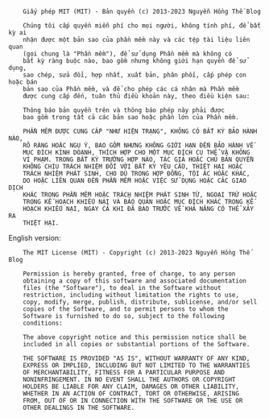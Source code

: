        Giấy phép MIT (MIT) - Bản quyền (c) 2013-2023 Nguyễn Hồng Thế Blog

        Chúng tôi cấp quyền miễn phí cho mọi người, không tính phí, để bất kỳ ai
        nhận được một bản sao của phần mềm này và các tệp tài liệu liên quan
        (gọi chung là "Phần mềm"), để sử dụng Phần mềm mà không có
        bất kỳ ràng buộc nào, bao gồm nhưng không giới hạn quyền để sử dụng,
        sao chép, sửa đổi, hợp nhất, xuất bản, phân phối, cấp phép con hoặc bán
        bản sao của Phần mềm, và để cho phép các cá nhân mà Phần mềm
        được cung cấp đến, tuân thủ điều khoản này, theo điều kiện sau:

        Thông báo bản quyền trên và thông báo phép này phải được
        bao gồm trong tất cả các bản sao hoặc phần lớn của Phần mềm.

        PHẦN MỀM ĐƯỢC CUNG CẤP "NHƯ HIỆN TRẠNG", KHÔNG CÓ BẤT KỲ BẢO HÀNH NÀO,
        RÕ RÀNG HOẶC NGỤ Ý, BAO GỒM NHƯNG KHÔNG GIỚI HẠN ĐẾN BẢO HÀNH VỀ
        MỤC ĐÍCH KINH DOANH, THÍCH HỢP CHO MỘT MỤC ĐÍCH CỤ THỂ VÀ KHÔNG
        VI PHẠM. TRONG BẤT KỲ TRƯỜNG HỢP NÀO, TÁC GIẢ HOẶC CHỦ BẢN QUYỀN
        KHÔNG CHỊU TRÁCH NHIỆM ĐỐI VỚI BẤT KỲ YÊU CẦU, THIỆT HẠI HOẶC
        TRÁCH NHIỆM PHÁT SINH, CHO DÙ TRONG HỢP ĐỒNG, TỘI ÁC HOẶC KHÁC,
        DO HOẶC LIÊN QUAN ĐẾN PHẦN MỀM HOẶC VIỆC SỬ DỤNG HOẶC CÁC GIAO DỊCH
        KHÁC TRONG PHẦN MỀM HOẶC TRÁCH NHIỆM PHÁT SINH TỪ, NGOẠI TRỪ HOẶC
        TRONG KẾ HOẠCH KHIẾU NẠI VÀ BẢO QUẢN HOẶC MỤC ĐÍCH KHÁC TRONG KẾ
        HOẠCH KHIẾU NẠI, NGAY CẢ KHI ĐÃ BÁO TRƯỚC VỀ KHẢ NĂNG CÓ THỂ XẢY RA
        THIỆT HẠI.

English version:

        The MIT License (MIT) - Copyright (c) 2013-2023 Nguyễn Hồng Thế Blog

        Permission is hereby granted, free of charge, to any person
        obtaining a copy of this software and associated documentation
        files (the "Software"), to deal in the Software without
        restriction, including without limitation the rights to use,
        copy, modify, merge, publish, distribute, sublicense, and/or sell
        copies of the Software, and to permit persons to whom the
        Software is furnished to do so, subject to the following
        conditions:

        The above copyright notice and this permission notice shall be
        included in all copies or substantial portions of the Software.

        THE SOFTWARE IS PROVIDED "AS IS", WITHOUT WARRANTY OF ANY KIND,
        EXPRESS OR IMPLIED, INCLUDING BUT NOT LIMITED TO THE WARRANTIES
        OF MERCHANTABILITY, FITNESS FOR A PARTICULAR PURPOSE AND
        NONINFRINGEMENT. IN NO EVENT SHALL THE AUTHORS OR COPYRIGHT
        HOLDERS BE LIABLE FOR ANY CLAIM, DAMAGES OR OTHER LIABILITY,
        WHETHER IN AN ACTION OF CONTRACT, TORT OR OTHERWISE, ARISING
        FROM, OUT OF OR IN CONNECTION WITH THE SOFTWARE OR THE USE OR
        OTHER DEALINGS IN THE SOFTWARE.